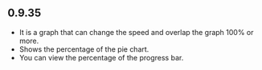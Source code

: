 ## 0.9.35

* It is a graph that can change the speed and overlap the graph 100% or more.
* Shows the percentage of the pie chart.
* You can view the percentage of the progress bar.

